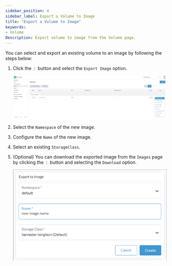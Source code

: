 ```yaml
---
sidebar_position: 4
sidebar_label: Export a Volume to Image
title: "Export a Volume to Image"
keywords:
- Volume
Description: Export volume to image from the Volume page.
---
```


<head>
  <link rel="canonical" href="https://docs.harvesterhci.io/v1.2/volume/export-volume"/>
</head>

You can select and export an existing volume to an image by following the steps below:

1. Click the `⋮` button and select the `Export Image` option.

    ![export-volume-to-image-1](/img/v1.1/volume/export-volume-to-image-1.png)

1. Select the `Namespace` of the new image.
1. Configure the `Name` of the new image.
1. Select an existing `StorageClass`.
1. (Optional) You can download the exported image from the `Images` page by clicking the `⋮` button and selecting the `Download` option.

    ![export-volume-to-image-2](/img/v1.1/volume/export-volume-to-image-2.png)
